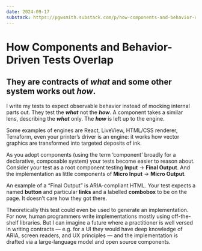 ```yaml
---
date: 2024-09-17
substack: https://pgwsmith.substack.com/p/how-components-and-behavior-driven
---
```


# How Components and Behavior-Driven Tests Overlap

## They are contracts of _what_ and some other system works out _how_.

I write my tests to expect observable behavior instead of mocking internal parts out. They test the **_what_** not the **_how_**. A component takes a similar lens, describing the **_what_** only. The **_how_** is left up to the engine.

Some examples of engines are React, LiveView, HTML/CSS renderer, Terraform, even your printer’s driver is an engine: it works how vector graphics are transformed into targeted deposits of ink.

As you adopt components (using the term ‘component’ broadly for a declarative, composable system) your tests become easier to reason about. Consider your test as a root component testing **Input** -> **Final Output**. And the implementation as little components of **Micro Input** -> **Micro Output**.

An example of a “Final Output” is ARIA-compliant HTML. Your test expects a named **button** and particular **links** and a labelled **combobox** to be on the page. It doesn’t care how they got there.

Theoretically this test could even be used to generate an implementation. For now, human programmers write implementations mostly using off-the-shelf libraries. But I can imagine a future where a practitioner is well versed in writing contracts — e.g. for a UI they would have deep knowledge of ARIA, screen readers, and UX principles — and the implementation is drafted via a large-language model and open source components.
